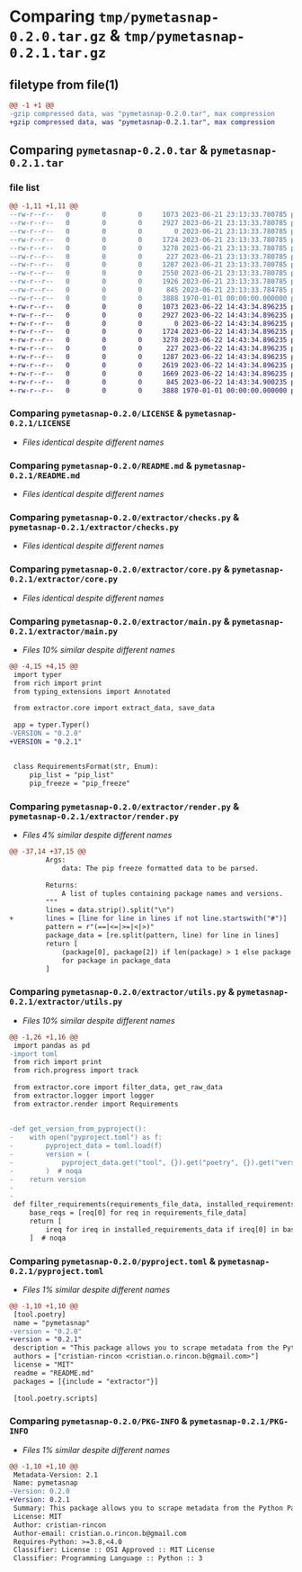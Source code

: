 # Comparing `tmp/pymetasnap-0.2.0.tar.gz` & `tmp/pymetasnap-0.2.1.tar.gz`

## filetype from file(1)

```diff
@@ -1 +1 @@
-gzip compressed data, was "pymetasnap-0.2.0.tar", max compression
+gzip compressed data, was "pymetasnap-0.2.1.tar", max compression
```

## Comparing `pymetasnap-0.2.0.tar` & `pymetasnap-0.2.1.tar`

### file list

```diff
@@ -1,11 +1,11 @@
--rw-r--r--   0        0        0     1073 2023-06-21 23:13:33.780785 pymetasnap-0.2.0/LICENSE
--rw-r--r--   0        0        0     2927 2023-06-21 23:13:33.780785 pymetasnap-0.2.0/README.md
--rw-r--r--   0        0        0        0 2023-06-21 23:13:33.780785 pymetasnap-0.2.0/extractor/__init__.py
--rw-r--r--   0        0        0     1724 2023-06-21 23:13:33.780785 pymetasnap-0.2.0/extractor/checks.py
--rw-r--r--   0        0        0     3278 2023-06-21 23:13:33.780785 pymetasnap-0.2.0/extractor/core.py
--rw-r--r--   0        0        0      227 2023-06-21 23:13:33.780785 pymetasnap-0.2.0/extractor/logger.py
--rw-r--r--   0        0        0     1287 2023-06-21 23:13:33.780785 pymetasnap-0.2.0/extractor/main.py
--rw-r--r--   0        0        0     2550 2023-06-21 23:13:33.780785 pymetasnap-0.2.0/extractor/render.py
--rw-r--r--   0        0        0     1926 2023-06-21 23:13:33.780785 pymetasnap-0.2.0/extractor/utils.py
--rw-r--r--   0        0        0      845 2023-06-21 23:13:33.784785 pymetasnap-0.2.0/pyproject.toml
--rw-r--r--   0        0        0     3888 1970-01-01 00:00:00.000000 pymetasnap-0.2.0/PKG-INFO
+-rw-r--r--   0        0        0     1073 2023-06-22 14:43:34.896235 pymetasnap-0.2.1/LICENSE
+-rw-r--r--   0        0        0     2927 2023-06-22 14:43:34.896235 pymetasnap-0.2.1/README.md
+-rw-r--r--   0        0        0        0 2023-06-22 14:43:34.896235 pymetasnap-0.2.1/extractor/__init__.py
+-rw-r--r--   0        0        0     1724 2023-06-22 14:43:34.896235 pymetasnap-0.2.1/extractor/checks.py
+-rw-r--r--   0        0        0     3278 2023-06-22 14:43:34.896235 pymetasnap-0.2.1/extractor/core.py
+-rw-r--r--   0        0        0      227 2023-06-22 14:43:34.896235 pymetasnap-0.2.1/extractor/logger.py
+-rw-r--r--   0        0        0     1287 2023-06-22 14:43:34.896235 pymetasnap-0.2.1/extractor/main.py
+-rw-r--r--   0        0        0     2619 2023-06-22 14:43:34.896235 pymetasnap-0.2.1/extractor/render.py
+-rw-r--r--   0        0        0     1669 2023-06-22 14:43:34.896235 pymetasnap-0.2.1/extractor/utils.py
+-rw-r--r--   0        0        0      845 2023-06-22 14:43:34.900235 pymetasnap-0.2.1/pyproject.toml
+-rw-r--r--   0        0        0     3888 1970-01-01 00:00:00.000000 pymetasnap-0.2.1/PKG-INFO
```

### Comparing `pymetasnap-0.2.0/LICENSE` & `pymetasnap-0.2.1/LICENSE`

 * *Files identical despite different names*

### Comparing `pymetasnap-0.2.0/README.md` & `pymetasnap-0.2.1/README.md`

 * *Files identical despite different names*

### Comparing `pymetasnap-0.2.0/extractor/checks.py` & `pymetasnap-0.2.1/extractor/checks.py`

 * *Files identical despite different names*

### Comparing `pymetasnap-0.2.0/extractor/core.py` & `pymetasnap-0.2.1/extractor/core.py`

 * *Files identical despite different names*

### Comparing `pymetasnap-0.2.0/extractor/main.py` & `pymetasnap-0.2.1/extractor/main.py`

 * *Files 10% similar despite different names*

```diff
@@ -4,15 +4,15 @@
 import typer
 from rich import print
 from typing_extensions import Annotated
 
 from extractor.core import extract_data, save_data
 
 app = typer.Typer()
-VERSION = "0.2.0"
+VERSION = "0.2.1"
 
 
 class RequirementsFormat(str, Enum):
     pip_list = "pip_list"
     pip_freeze = "pip_freeze"
```

### Comparing `pymetasnap-0.2.0/extractor/render.py` & `pymetasnap-0.2.1/extractor/render.py`

 * *Files 4% similar despite different names*

```diff
@@ -37,14 +37,15 @@
         Args:
             data: The pip freeze formatted data to be parsed.
 
         Returns:
             A list of tuples containing package names and versions.
         """
         lines = data.strip().split("\n")
+        lines = [line for line in lines if not line.startswith("#")]
         pattern = r"(==|<=|>=|<|>)"
         package_data = [re.split(pattern, line) for line in lines]
         return [
             (package[0], package[2]) if len(package) > 1 else package
             for package in package_data
         ]
```

### Comparing `pymetasnap-0.2.0/extractor/utils.py` & `pymetasnap-0.2.1/extractor/utils.py`

 * *Files 10% similar despite different names*

```diff
@@ -1,26 +1,16 @@
 import pandas as pd
-import toml
 from rich import print
 from rich.progress import track
 
 from extractor.core import filter_data, get_raw_data
 from extractor.logger import logger
 from extractor.render import Requirements
 
 
-def get_version_from_pyproject():
-    with open("pyproject.toml") as f:
-        pyproject_data = toml.load(f)
-        version = (
-            pyproject_data.get("tool", {}).get("poetry", {}).get("version")
-        )  # noqa
-    return version
-
-
 def filter_requirements(requirements_file_data, installed_requirements_data):
     base_reqs = [req[0] for req in requirements_file_data]
     return [
         ireq for ireq in installed_requirements_data if ireq[0] in base_reqs
     ]  # noqa
```

### Comparing `pymetasnap-0.2.0/pyproject.toml` & `pymetasnap-0.2.1/pyproject.toml`

 * *Files 1% similar despite different names*

```diff
@@ -1,10 +1,10 @@
 [tool.poetry]
 name = "pymetasnap"
-version = "0.2.0"
+version = "0.2.1"
 description = "This package allows you to scrape metadata from the Python Package Index"
 authors = ["cristian-rincon <cristian.o.rincon.b@gmail.com>"]
 license = "MIT"
 readme = "README.md"
 packages = [{include = "extractor"}]
 
 [tool.poetry.scripts]
```

### Comparing `pymetasnap-0.2.0/PKG-INFO` & `pymetasnap-0.2.1/PKG-INFO`

 * *Files 1% similar despite different names*

```diff
@@ -1,10 +1,10 @@
 Metadata-Version: 2.1
 Name: pymetasnap
-Version: 0.2.0
+Version: 0.2.1
 Summary: This package allows you to scrape metadata from the Python Package Index
 License: MIT
 Author: cristian-rincon
 Author-email: cristian.o.rincon.b@gmail.com
 Requires-Python: >=3.8,<4.0
 Classifier: License :: OSI Approved :: MIT License
 Classifier: Programming Language :: Python :: 3
```


